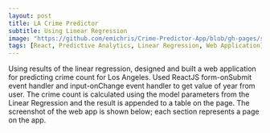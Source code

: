 ```yaml
---
layout: post
title: LA Crime Predictor
subtitle: Using Linear Regression
image: "https://github.com/emichris/Crime-Predictor-App/blob/gh-pages/static/media/LA-city1.63ebbabb.jpg"
tags: [React, Predictive Analytics, Linear Regression, Web Application]
---
```


Using results of the linear regression, designed and built a web application for predicting crime count for Los Angeles. Used ReactJS form-onSubmit event handler and input-onChange event handler to get value of year from user. The crime count is calculated using the model parameters from the Linear Regression and the result is appended to a table on the page. The screenshot of the web app is shown below; each section represents a page on the app.
